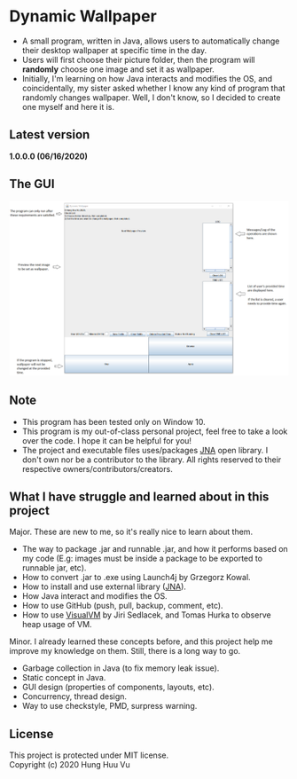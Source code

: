 <head>
  <meta name="google-site-verification" content="wQsf71d5NqAbS-Vo3ZcvIztoWV6hfckq57dag76yQd0" />
</head>

# Dynamic Wallpaper
- A small program, written in Java, allows users to automatically change their desktop wallpaper at specific time in the day.
- Users will first choose their picture folder, then the program will **randomly** choose one image and set it as wallpaper.
- Initially, I'm learning on how Java interacts and modifies the OS, and coincidentally, my sister asked whether I know any kind of program that randomly changes wallpaper. Well, I don't know, so I decided to create one myself and here it is.

## Latest version
**1.0.0.0 (06/16/2020)**

## The GUI
<!---
![](https://github.com/hunghvu/dynamic-wallpaper/blob/master/dynamic-wallpaper/ImageForREADME/Guide.png) 
//This is also a way to display image in markdown, but the img will not be displayed properly in published GitHub site
-->
<img src="dynamic-wallpaper/ImageForREADME/Guide.png" alt="dynamic-wallpaper/ImageForREADME/Guide.png">

## Note
- This program has been tested only on Window 10.
- This program is my out-of-class personal project, feel free to take a look over the code. I hope it can be helpful for you!
- The project and executable files uses/packages [JNA](https://github.com/java-native-access/jna) open library. I don't own nor be a contributor to the library. All rights reserved to their respective owners/contributors/creators.

## What I have struggle and learned about in this project
Major. These are new to me, so it's really nice to learn about them.
- The way to package .jar and runnable .jar, and how it performs based on my code (E.g: images must be inside a package to be exported to runnable jar, etc).
- How to convert .jar to .exe using Launch4j by Grzegorz Kowal.
- How to install and use external library ([JNA](https://github.com/java-native-access/jna)).
- How Java interact and modifies the OS.
- How to use GitHub (push, pull, backup, comment, etc).
- How to use [VisualVM](https://visualvm.github.io/features.html) by Jiri Sedlacek, and Tomas Hurka to observe heap usage of VM.

Minor. I already learned these concepts before, and this project help me improve my knowledge on them. Still, there is a long way to go.
- Garbage collection in Java (to fix memory leak issue).
- Static concept in Java.
- GUI design (properties of components, layouts, etc).
- Concurrency, thread design.
- Way to use checkstyle, PMD, surpress warning.

## License
This project is protected under MIT license. <br>
Copyright (c) 2020 Hung Huu Vu
